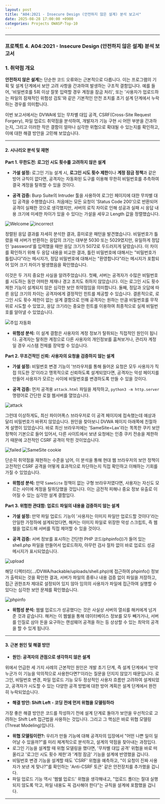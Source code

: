```yaml
---
layout: post
title: "A04:2021 - Insecure Design (안전하지 않은 설계) 분석 보고서"
date: 2025-08-28 17:00:00 +0900
categories: Projects OWASP-Top-10
---
```

---

### **프로젝트 4. A04:2021 - Insecure Design (안전하지 않은 설계) 분석 보고서**

### **1. 취약점 개요**

**안전하지 않은 설계**는 단순한 코드 오류와는 근본적으로 다릅니다. 이는 프로그램의 기획 및 설계 단계에서 보안 고려 사항을 간과하여 발생하는 구조적 결함입니다. 예를 들어, '비밀번호를 5회 이상 잘못 입력할 경우 계정을 잠금 처리', 또는 '사용자가 업로드하는 파일의 잠재적인 위험성 검토'와 같은 기본적인 안전 조치를 초기 설계 단계에서 누락하는 경우를 의미합니다.

이번 보고서에서는 DVWA에 있는 무차별 대입 공격, CSRF(Cross-Site Request Forgery), 파일 업로드 취약점을 분석하여, 개발자가 기능 구현 시 어떤 부분을 간과하는지, 그리고 이러한 작은 결함이 얼마나 심각한 위협으로 확대될 수 있는지를 확인하고, 이에 대한 해결 방안을 고민해 보았습니다.


---

#### **2. 시나리오 분석 및 재현**

**Part 1. 무한도전: 로그인 시도 횟수를 고려하지 않은 설계**

*   **가설 설정:**
로그인 기능 설계 시, **로그인 시도 횟수 제한**이나 **계정 잠금 정책**과 같은 방어 규칙이 없다면, 공격자는 자동화된 도구를 이용해 무한히 비밀번호를 추측하여 결국 계정을 탈취할 수 있을 것이다.

*   **공격 검증:**
Burp Suite의 Intruder 툴을 사용하여 로그인 페이지에 대한 무차별 대입 공격을 수행했습니다. 처음에는 모든 요청이 'Status Code 200'으로 반환되어 공격이 실패한 것으로 생각했지만, 서버의 로직 차이로 인해 성공과 실패 시 응답 내용 크기에 미세한 차이가 있을 수 있다는 가설을 세우고 Length 값을 정렬했습니다.

   ![Welcome](/assets/images/A04_P1-1.png)
   ![incorrect](/assets/images/A04_P1-2.png)

정렬된 응답 결과를 자세히 분석한 결과, 흥미로운 패턴을 발견했습니다. 비밀번호가 틀렸을 때 서버가 반환하는 응답의 크기는 대부분 5030 또는 5029였지만, 유일하게 정답인 'password'를 입력했을 때만 응답 크기가 5072로 두드러지게 달랐습니다. 이 차이를 확인하기 위해 두 응답 내용을 비교한 결과, 틀린 비밀번호에 대해서는 "비밀번호가 틀립니다"라는 메시지가, 정답 비밀번호에 대해서는 "환영합니다"라는 메시지가 포함되어 있어 크기 차이가 발생했음을 확인했습니다.

이것은 두 가지 중요한 사실을 알려주었습니다.
첫째, 서버는 공격자가 수많은 비밀번호를 시도하는 동안 어떠한 제재나 경고 조치도 취하지 않았습니다. 이는 로그인 시도 횟수 제한 기능이 설계되지 않은 심각한 보안 취약점임을 의미합니다.
둘째, 정답과 오답에 따른 응답 크기의 차이는 공격자에게 결정적인 힌트를 제공할 수 있습니다.
결론적으로, 로그인 시도 횟수 제한이 없는 설계 결함으로 인해 공격자는 원하는 만큼 비밀번호를 무작위로 시도할 수 있었고, 응답 크기라는 중요한 힌트를 이용하여 최종적으로 실제 비밀번호를 알아낼 수 있었습니다.

   ![주입 자동화](/assets/images/A04_P1-3.png)

*   **위험성 분석:**
이 설계 결함은 사용자의 계정 정보가 탈취되는 직접적인 원인이 됩니다. 공격자는 탈취한 계정으로 다른 사용자의 개인정보를 훔쳐보거나, 관리자 계정일 경우 시스템 전체를 장악할 수 있습니다.

**Part 2. 무조건적인 신뢰: 사용자의 요청을 검증하지 않는 설계**

*   **가설 설정:**
비밀번호 변경 기능이 '브라우저를 통해 들어온 요청은 모두 사용자가 직접 의도한 것'이라고 맹목적으로 신뢰하도록 설계되었다면, 공격자는 악성 페이지를 만들어 사용자가 모르는 사이에 비밀번호를 변경하도록 만들 수 있을 것이다.

*   **공격 검증:**
먼저 공격용 `attack.html` 파일을 제작하고, `python3 -m http.server` 명령어로 간단한 로컬 웹서버를 열었습니다.

   ![attack](/assets/images/A04_P2-1.png)

그런데 이상하게도, 최신 파이어폭스 브라우저로 이 공격 페이지에 접속했는데 예상과 달리 비밀번호가 바뀌지 않았습니다. 원인을 찾아보니 DVWA 페이지 아래쪽에 친절하게 설명이 있었습니다. 바로 최신 브라우저에는 'SameSite=Lax'라는 똑똑한 쿠키 보안 정책이 기본으로 들어 있어서, 다른 사이트에서 보낸 요청에는 인증 쿠키 전송을 제한하기 때문에 고전적인 CSRF 공격이 막힌 것이었습니다.

   ![failed](/assets/images/A04_P2-2.png)
   ![SameSite cookie](/assets/images/A04_P2-3.png)

단순히 취약점을 재현하는 수준을 넘어, 이 분석을 통해 현대 웹 브라우저의 보안 정책이 고전적인 CSRF 공격을 어떻게 효과적으로 차단하는지 직접 확인하고 이해하는 기회를 가질 수 있었습니다.

*   **위험성 분석:**
만약 `SameSite` 정책이 없는 구형 브라우저였다면, 사용자는 자신도 모르는 사이에 계정을 탈취당했을 것입니다. 이는 금전적 피해나 중요 정보 유출로 이어질 수 있는 심각한 설계 결함입다.

**Part 3. 위험한 관대함: 업로드 파일의 내용을 검증하지 않는 설계**

*   **가설 설정:**
만약 파일 업로드 기능이 '사용자는 이미지 파일만 업로드할 것이다'라는 안일한 가정하에 설계되었다면, 해커는 이미지 파일로 위장한 악성 스크립트, 즉 웹쉘을 업로드해 서버를 직접 제어할 수 있을 것이다.

*   **공격 검증:**
서버 정보를 표시하는 간단한 PHP 코드(phpinfo())가 들어 있는 shell.php 파일을 만들어서 업로드하자, 아무런 검사 절차 없이 바로 업로드 성공 메시지가 표시되었습니다.

   ![upload](/assets/images/A04_P3-1.png)

해당 디렉터리(.../DVWA/hackable/uploads/shell.php)에 접근하여 phpinfo() 정보가 출력되는 것을 확인한 결과, 서버가 파일의 종류나 내용 검증 없이 파일을 저장하고, 접근 권한조차 제대로 설정되어 있지 않아 임의의 사용자가 파일에 접근하여 실행할 수 있다는 심각한 보안 문제를 확인했습니다.

   ![phpinfo](/assets/images/A04_P3-2.png)

*   **위험성 분석:**
웹쉘 업로드가 성공했다는 것은 사실상 서버의 열쇠를 해커에게 넘겨준 것과 같습니다. 해커는 이 웹쉘을 통해 데이터베이스 정보를 모두 빼가거나, 서버를 인질로 삼아 돈을 요구하는 랜섬웨어 공격을 하는 등 상상할 수 있는 최악의 공격을 할 수 있게 됩니다.

---

#### **3. 근본 원인 및 해결 방안**

*   **원인: 공격자의 관점으로 생각하지 않은 설계**

위에서 언급한 세 가지 사례의 근본적인 원인은 개발 초기 단계, 즉 설계 단계에서 '만약 누군가 이 기능을 악의적으로 사용한다면?'이라는 질문을 던지지 않았기 때문입니다. 로그인, 비밀번호 변경, 파일 업로드 기능 모두 정상적인 사용자 흐름만 고려하여 설계되었고, 공격자가 시도할 수 있는 다양한 공격 방법에 대한 방어 계획은 설계 단계에서 완전히 누락되었습니다.

*   **해결 방안: Shift Left - 코딩 전에 먼저 위협을 모델링하라**

가장 좋은 해결 방안은 코드를 작성하기 전에 설계 단계로 돌아가 보안을 우선적으로 고려하는 Shift Left 접근법을 사용하는 것입니다. 그리고 그 핵심은 바로 위협 모델링(Threat Modeling)입니다.

*   **위협 모델링이란?:** 우리가 만들 기능에 대해 공격자의 입장에서 "어떤 나쁜 일이 일어날 수 있을까?"를 미리 체계적으로 분석하고, 설계의 약점을 찾아내는 과정입다.
*   로그인 기능을 설계할 때 위협 모델링을 했다면, '무차별 대입 공격' 위협을 바로 떠올리고 '로그인 시도 횟수 제한'과 '계정 잠금' 기능을 설계에 반영했을 겁니다.
*   비밀번호 변경 기능을 설계할 때도 'CSRF' 위협을 예측하고, "이 요청이 진짜 사용자가 보낸 게 맞나?"를 확인하는 'Anti-CSRF 토큰' 같은 안전장치를 추가했을 겁니다.
*   파일 업로드 기능 역시 '웹쉘 업로드' 위협을 생각해내고, "업로드 폴더는 절대 실행되지 않도록 막고, 파일 내용도 꼭 검사해야 한다"는 규칙을 설계에 포함했을 겁니다.

<hr class="short-rule">


